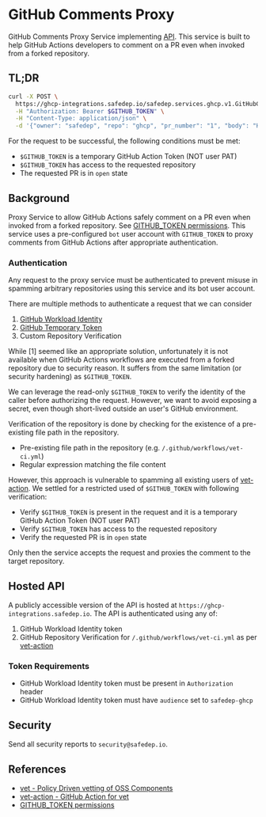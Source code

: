 # GitHub Comments Proxy
GitHub Comments Proxy Service implementing [API](https://buf.build/safedep/api/docs/main:safedep.services.ghcp.v1). This service
is built to help GitHub Actions developers to comment on a PR even when invoked from a forked repository.

## TL;DR

```bash
curl -X POST \
  https://ghcp-integrations.safedep.io/safedep.services.ghcp.v1.GitHubCommentsProxyService/CreatePullRequestComment \
  -H "Authorization: Bearer $GITHUB_TOKEN" \
  -H "Content-Type: application/json" \
  -d '{"owner": "safedep", "repo": "ghcp", "pr_number": "1", "body": "Hello, world!"}'
```

For the request to be successful, the following conditions must be met:

- `$GITHUB_TOKEN` is a temporary GitHub Action Token (NOT user PAT)
- `$GITHUB_TOKEN` has access to the requested repository
- The requested PR is in `open` state

## Background

Proxy Service to allow GitHub Actions safely comment on a PR even when invoked from a forked repository. See 
[GITHUB_TOKEN permissions](https://docs.github.com/en/actions/security-for-github-actions/security-guides/automatic-token-authentication#permissions-for-the-github_token). This service uses a pre-configured `bot`
user account with `GITHUB_TOKEN` to proxy comments from GitHub Actions after appropriate authentication.

### Authentication

Any request to the proxy service must be authenticated to prevent misuse in spamming arbitrary
repositories using this service and its bot user account.

There are multiple methods to authenticate a request that we can consider

1. [GitHub Workload Identity](https://docs.github.com/en/actions/security-for-github-actions/security-hardening-your-deployments/about-security-hardening-with-openid-connect)
2. [GitHub Temporary Token](https://docs.github.com/en/actions/security-for-github-actions/security-guides/automatic-token-authentication)
3. Custom Repository Verification

While [1] seemed like an appropriate solution, unfortunately it is not available when GitHub Actions workflows are executed
from a forked repository due to security reason. It suffers from the same limitation (or security hardening) as `$GITHUB_TOKEN`.

We can leverage the read-only `$GITHUB_TOKEN` to verify the identity of the caller before authorizing the request. However,
we want to avoid exposing a secret, even though short-lived outside an user's GitHub environment.

Verification of the repository is done by checking for the existence of a pre-existing file path in the repository.

- Pre-existing file path in the repository (e.g. `/.github/workflows/vet-ci.yml`)
- Regular expression matching the file content

However, this approach is vulnerable to spamming all existing users of [vet-action](https://github.com/safedep/vet-action).
We settled for a restricted used of `$GITHUB_TOKEN` with following verification:

- Verify `$GITHUB_TOKEN` is present in the request and it is a temporary GitHub Action Token (NOT user PAT)
- Verify `$GITHUB_TOKEN` has access to the requested repository
- Verify the requested PR is in `open` state

Only then the service accepts the request and proxies the comment to the target repository.

## Hosted API

A publicly accessible version of the API is hosted at `https://ghcp-integrations.safedep.io`. The API is
authenticated using any of:

1. GitHub Workload Identity token
2. GitHub Repository Verification for `/.github/workflows/vet-ci.yml` as per [vet-action](https://github.com/safedep/vet-action)

### Token Requirements

- GitHub Workload Identity token must be present in `Authorization` header
- GitHub Workload Identity token must have `audience` set to `safedep-ghcp`

## Security

Send all security reports to `security@safedep.io`.

## References

- [vet - Policy Driven vetting of OSS Components](https://github.com/safedep/vet)
- [vet-action - GitHub Action for vet](https://github.com/safedep/vet-action)
- [GITHUB_TOKEN permissions](https://docs.github.com/en/actions/security-for-github-actions/security-guides/automatic-token-authentication#permissions-for-the-github_token)
